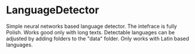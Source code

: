 # LanguageDetector
Simple neural networks based language detector. 
The intefrace is fully Polish.
Works good only with long texts.
Detectable languages can be adjusted by adding folders to the "data" folder.
Only works with Latin based languages.
